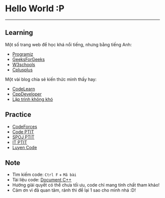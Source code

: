 # Hello World :P

---

## Learning

Một số trang web để học khá nổi tiếng, nhưng bằng tiếng Anh:

- [Programiz](https://www.programiz.com/)
- [GeeksForGeeks](https://www.geeksforgeeks.org/)
- [W3schools](https://www.w3schools.com/)
- [Cplusplus](http://www.cplusplus.com/)

Một vài blog chia sẻ kiến thức mình thấy hay:

- [CodeLearn](https://codelearn.io/)
- [CppDeveloper](https://cppdeveloper.com/)
- [Lập trình không khó](https://nguyenvanhieu.vn/)

## Practice

- [CodeForces](https://codeforces.com/)
- [Code PTIT](https://code.ptit.edu.vn/student/question)
- [SPOJ PTIT](https://www.spoj.com/PTIT/status/)
- [IT PTIT](https://code.itptit.com/problems)
- [Luyen Code](https://luyencode.net/problem)

## Note

- Tìm kiếm code: `Ctrl F` + `Mã bài`
- Tài liệu code: [Document C++](https://drive.google.com/drive/folders/1HmSUWBoxB9nhNXb5Be7WTZRsowSs82hO?usp=sharing)
- Hướng giải quyết có thể chưa tối ưu, code chỉ mang tính chất tham khảo!
- Cảm ơn vì đã quan tâm, rảnh thì để lại 1 sao cho mình nhá :D!
